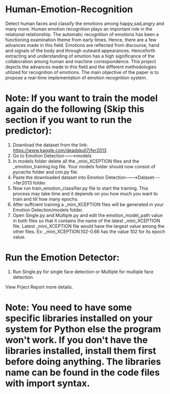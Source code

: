 # Human-Emotion-Recognition
Detect human faces and classify the emotions among happy,sad,angry and many more. Human emotion recognition plays an important role in the relational relationship. The automatic recognition of emotions has been a functioning examination theme from early times. Hence, there are a few advances made in this field. Emotions are reflected from discourse, hand and signals of the body and through outward appearances. Henceforth extracting and understanding of emotion has a high significance of the collaboration among human and machine correspondence. This project depicts the advances made in this field and the different methodologies utilized for recognition of emotions. The main objective of the paper is to propose a real-time implementation of emotion recognition system.  

# Note: If you want to train the model again do the following (Skip this section if you want to run the predictor):
1. Download the dataset from the link: https://www.kaggle.com/deadskull7/fer2013
2. Go to Emotion Detection--->models
3. In models folder delete all the _mini_XCEPTION files and the _emotion_training.log file. Your models folder should now consist of         _pycache_ folder and cnn.py file.
4. Paste the downloaded dataset into Emotion Detection--->Dataset--->fer2013 folder.
5. Now run train_emotion_classifier.py file to start the training. This process may take time and it depends on you how much you want to train and till how many epochs.
6. After suffcient training a _mini_XCEPTION files will be generated in your Emotion Detection/models folder.
7. Open Single.py and Multiple.py and edit the emotion_model_path value in both files so that it contains the name of the latest _mini_XCEPTION file.
Latest  _mini_XCEPTION file would have the largest value among the other files. Ex: _mini_XCEPTION.102-0.66 has the value 102 for its epoch value.

# Run the Emotion Detector:
1. Run Single.py for single face detection or Multiple for multiple face detection.

View Prject Report more details.

# Note: You need to have some specific libraries installed on your system for Python else the program won't work. If you don't have the libraries installed, install them first before doing anything. The libraries name can be found in the code files with import syntax.
